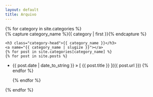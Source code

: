 ```yaml
---
layout: default
title: Arquivo
---
```



<div id="archives">
{% for category in site.categories %}
  <div class="archive-group">
    {% capture category_name %}{{ category | first }}{% endcapture %}
    <div id="#{{ category_name | slugize }}"></div>
    <p></p>

    <h3 class="category-head">{{ category_name }}</h3>
    <a name="{{ category_name | slugize }}"></a>
    {% for post in site.categories[category_name] %}
    {% for post in site.posts %}
  * {{ post.date | date_to_string }} &raquo; [ {{ post.title }} ]({{ post.url }})
{% endfor %}

    {% endfor %}
  </div>
{% endfor %}
</div>
